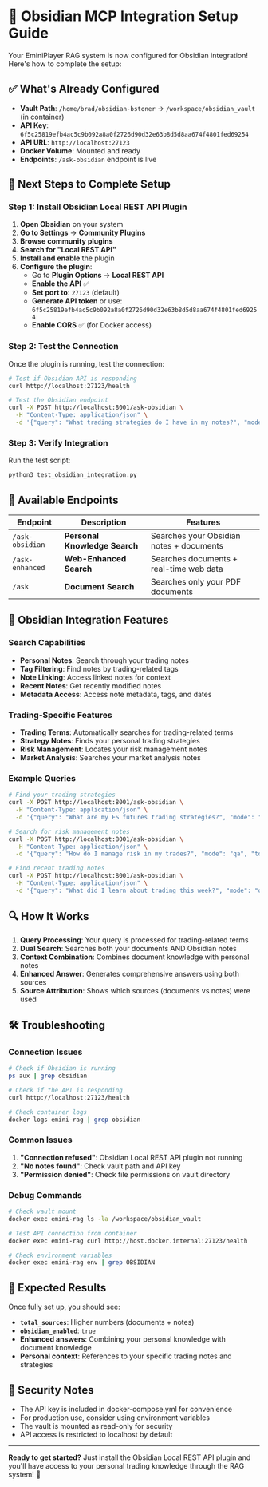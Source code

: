 # 🧠 Obsidian MCP Integration Setup Guide

Your EminiPlayer RAG system is now configured for Obsidian integration! Here's how to complete the setup:

## ✅ What's Already Configured

- **Vault Path**: `/home/brad/obsidian-bstoner` → `/workspace/obsidian_vault` (in container)
- **API Key**: `6f5c25819efb4ac5c9b092a8a0f2726d90d32e63b8d5d8aa674f4801fed69254`
- **API URL**: `http://localhost:27123`
- **Docker Volume**: Mounted and ready
- **Endpoints**: `/ask-obsidian` endpoint is live

## 🔧 Next Steps to Complete Setup

### Step 1: Install Obsidian Local REST API Plugin

1. **Open Obsidian** on your system
2. **Go to Settings** → **Community Plugins**
3. **Browse community plugins**
4. **Search for "Local REST API"**
5. **Install and enable** the plugin
6. **Configure the plugin**:
   - Go to **Plugin Options** → **Local REST API**
   - **Enable the API** ✅
   - **Set port to**: `27123` (default)
   - **Generate API token** or use: `6f5c25819efb4ac5c9b092a8a0f2726d90d32e63b8d5d8aa674f4801fed69254`
   - **Enable CORS** ✅ (for Docker access)

### Step 2: Test the Connection

Once the plugin is running, test the connection:

```bash
# Test if Obsidian API is responding
curl http://localhost:27123/health

# Test the Obsidian endpoint
curl -X POST http://localhost:8001/ask-obsidian \
  -H "Content-Type: application/json" \
  -d '{"query": "What trading strategies do I have in my notes?", "mode": "qa", "top_k": 5}'
```

### Step 3: Verify Integration

Run the test script:

```bash
python3 test_obsidian_integration.py
```

## 🚀 Available Endpoints

| Endpoint | Description | Features |
|----------|-------------|----------|
| `/ask-obsidian` | **Personal Knowledge Search** | Searches your Obsidian notes + documents |
| `/ask-enhanced` | **Web-Enhanced Search** | Searches documents + real-time web data |
| `/ask` | **Document Search** | Searches only your PDF documents |

## 🧠 Obsidian Integration Features

### Search Capabilities
- **Personal Notes**: Search through your trading notes
- **Tag Filtering**: Find notes by trading-related tags
- **Note Linking**: Access linked notes for context
- **Recent Notes**: Get recently modified notes
- **Metadata Access**: Access note metadata, tags, and dates

### Trading-Specific Features
- **Trading Terms**: Automatically searches for trading-related terms
- **Strategy Notes**: Finds your personal trading strategies
- **Risk Management**: Locates your risk management notes
- **Market Analysis**: Searches your market analysis notes

### Example Queries
```bash
# Find your trading strategies
curl -X POST http://localhost:8001/ask-obsidian \
  -H "Content-Type: application/json" \
  -d '{"query": "What are my ES futures trading strategies?", "mode": "qa", "top_k": 10}'

# Search for risk management notes
curl -X POST http://localhost:8001/ask-obsidian \
  -H "Content-Type: application/json" \
  -d '{"query": "How do I manage risk in my trades?", "mode": "qa", "top_k": 5}'

# Find recent trading notes
curl -X POST http://localhost:8001/ask-obsidian \
  -H "Content-Type: application/json" \
  -d '{"query": "What did I learn about trading this week?", "mode": "qa", "top_k": 8}'
```

## 🔍 How It Works

1. **Query Processing**: Your query is processed for trading-related terms
2. **Dual Search**: Searches both your documents AND Obsidian notes
3. **Context Combination**: Combines document knowledge with personal notes
4. **Enhanced Answer**: Generates comprehensive answers using both sources
5. **Source Attribution**: Shows which sources (documents vs notes) were used

## 🛠️ Troubleshooting

### Connection Issues
```bash
# Check if Obsidian is running
ps aux | grep obsidian

# Check if the API is responding
curl http://localhost:27123/health

# Check container logs
docker logs emini-rag | grep obsidian
```

### Common Issues
1. **"Connection refused"**: Obsidian Local REST API plugin not running
2. **"No notes found"**: Check vault path and API key
3. **"Permission denied"**: Check file permissions on vault directory

### Debug Commands
```bash
# Check vault mount
docker exec emini-rag ls -la /workspace/obsidian_vault

# Test API connection from container
docker exec emini-rag curl http://host.docker.internal:27123/health

# Check environment variables
docker exec emini-rag env | grep OBSIDIAN
```

## 🎯 Expected Results

Once fully set up, you should see:
- **`total_sources`**: Higher numbers (documents + notes)
- **`obsidian_enabled`**: `true`
- **Enhanced answers**: Combining your personal knowledge with document knowledge
- **Personal context**: References to your specific trading notes and strategies

## 🔐 Security Notes

- The API key is included in docker-compose.yml for convenience
- For production use, consider using environment variables
- The vault is mounted as read-only for security
- API access is restricted to localhost by default

---

**Ready to get started?** Just install the Obsidian Local REST API plugin and you'll have access to your personal trading knowledge through the RAG system! 🚀